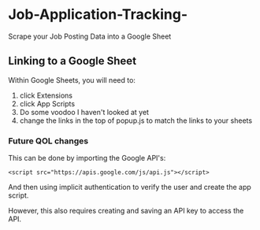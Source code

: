 # Job-Application-Tracking-
Scrape your Job Posting Data into a Google Sheet

## Linking to a Google Sheet
Within Google Sheets, you will need to:
1. click Extensions
2. click App Scripts
3. Do some voodoo I haven't looked at yet
4. change the links in the top of popup.js to match the links to your sheets
   
### Future QOL changes
This can be done by importing the Google API's:

```<script src="https://apis.google.com/js/api.js"></script>```

And then using implicit authentication to verify the user and create the app script.

However, this also requires creating and saving an API key to access the API.